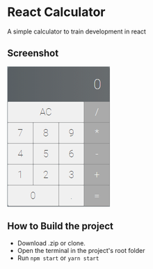 # React Calculator
 A simple calculator to train development in react

## Screenshot
![](./screenshots/calculator.png)

## How to Build the project
- Download .zip or clone.
- Open the terminal in the project's root folder 
- Run `npm start` or `yarn start`
